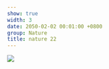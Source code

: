 ```yaml
---
show: true
width: 3
date: 2050-02-02 00:01:00 +0800
group: Nature
title: nature 22
---
```

<div>
<a href="/assets/images/photos/nature/DSC06802.jpg" target="_blank">
    <img data-src="/assets/images/photos/nature/DSC06802.jpg" class="lazy w-100 rounded-xl" src="{{ '/assets/images/empty_300x200.png' | relative_url }}">
</a>
</div>
